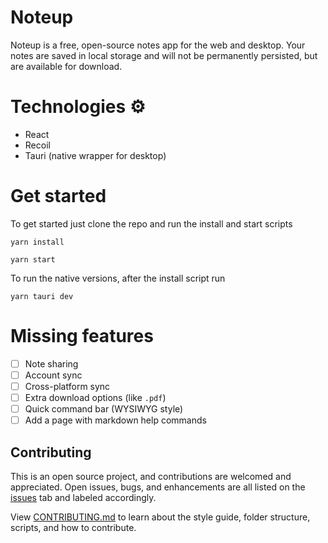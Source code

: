 # Noteup

Noteup is a free, open-source notes app for the web and desktop. Your notes are saved in local storage and will not be permanently persisted, but are available for download.

# Technologies ⚙️

- React
- Recoil
- Tauri (native wrapper for desktop)

# Get started

To get started just clone the repo and run the install and start scripts

```properties
yarn install
```

```properties
yarn start
```

To run the native versions, after the install script run

```properties
yarn tauri dev
```

# Missing features

- [ ] Note sharing
- [ ] Account sync
- [ ] Cross-platform sync
- [ ] Extra download options (like `.pdf`)
- [ ] Quick command bar (WYSIWYG style)
- [ ] Add a page with markdown help commands

## Contributing

This is an open source project, and contributions are welcomed and appreciated. Open issues, bugs, and enhancements are all listed on the [issues](https://github.com/elements/noteup/issues) tab and labeled accordingly.

View [CONTRIBUTING.md](CONTRIBUTING.md) to learn about the style guide, folder structure, scripts, and how to contribute.
